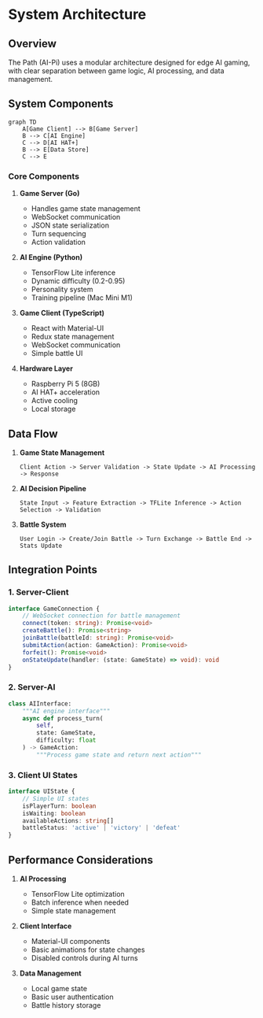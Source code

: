 # System Architecture

## Overview

The Path (AI-Pi) uses a modular architecture designed for edge AI gaming, with clear separation between game logic, AI processing, and data management.

## System Components

```mermaid
graph TD
    A[Game Client] --> B[Game Server]
    B --> C[AI Engine]
    C --> D[AI HAT+]
    B --> E[Data Store]
    C --> E
```

### Core Components

1. **Game Server (Go)**
   - Handles game state management
   - WebSocket communication
   - JSON state serialization
   - Turn sequencing
   - Action validation

2. **AI Engine (Python)**
   - TensorFlow Lite inference
   - Dynamic difficulty (0.2-0.95)
   - Personality system
   - Training pipeline (Mac Mini M1)

3. **Game Client (TypeScript)**
   - React with Material-UI
   - Redux state management
   - WebSocket communication
   - Simple battle UI

4. **Hardware Layer**
   - Raspberry Pi 5 (8GB)
   - AI HAT+ acceleration
   - Active cooling
   - Local storage

## Data Flow

1. **Game State Management**
   ```
   Client Action -> Server Validation -> State Update -> AI Processing -> Response
   ```

2. **AI Decision Pipeline**
   ```
   State Input -> Feature Extraction -> TFLite Inference -> Action Selection -> Validation
   ```

3. **Battle System**
   ```
   User Login -> Create/Join Battle -> Turn Exchange -> Battle End -> Stats Update
   ```

## Integration Points

### 1. Server-Client
```typescript
interface GameConnection {
    // WebSocket connection for battle management
    connect(token: string): Promise<void>
    createBattle(): Promise<string>
    joinBattle(battleId: string): Promise<void>
    submitAction(action: GameAction): Promise<void>
    forfeit(): Promise<void>
    onStateUpdate(handler: (state: GameState) => void): void
}
```

### 2. Server-AI
```python
class AIInterface:
    """AI engine interface"""
    async def process_turn(
        self, 
        state: GameState,
        difficulty: float
    ) -> GameAction:
        """Process game state and return next action"""
```

### 3. Client UI States
```typescript
interface UIState {
    // Simple UI states
    isPlayerTurn: boolean
    isWaiting: boolean
    availableActions: string[]
    battleStatus: 'active' | 'victory' | 'defeat'
}
```

## Performance Considerations

1. **AI Processing**
   - TensorFlow Lite optimization
   - Batch inference when needed
   - Simple state management

2. **Client Interface**
   - Material-UI components
   - Basic animations for state changes
   - Disabled controls during AI turns

3. **Data Management**
   - Local game state
   - Basic user authentication
   - Battle history storage
